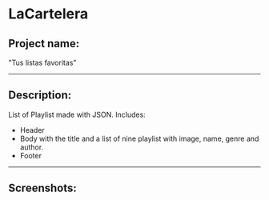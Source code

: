 # LaCartelera

## Project name: 
"Tus listas favoritas"
***

## Description:

List of Playlist made with JSON. Includes:
* Header
* Body with the title and a list of nine playlist with image, name, genre and author.
* Footer

***

## Screenshots:

